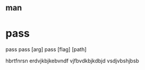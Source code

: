 ## man

# pass

pass
pass [arg]
pass [flag] [path]





hbrtfnrsn erdvjkbjkebvndf
vjfbvdkbjkdbjd
vsdjvbshjbsb
